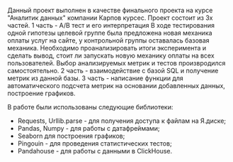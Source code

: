 Данный проект выполнен в качестве финального проекта на курсе "Аналитик данных" компании Карпов курсес.
Проект состоит из 3х частей.
1 часть - А/В тест и его интерпретация
В ходе тестирования одной гипотезы целевой группе была предложена новая механика оплаты услуг на сайте, у контрольной группы оставалась базовая механика. 
Необходимо проанализировать итоги эксперимента и сделать вывод, стоит ли запускать новую механику оплаты на всех пользователей. 
Выбор анализируемых метрик и тестов произвродился самостоятельно.
2 часть - взаимодействие с базой SQL и получение метрик из данной базы.
3 часть - написание функции для автоматического подсчета метрик на основании добавленных данных, построение графиков.

В работе были использованы следующие библиотеки:
- Requests, Urllib.parse - для получения доступа к файлам на Я.диске;
- Pandas, Numpy - для работы с датафреймами;
- Seaborn  для построения графиков;
- Pingouin - для проведения статистических тестов;
- Pandahouse - для работы с данными в ClickHouse.
